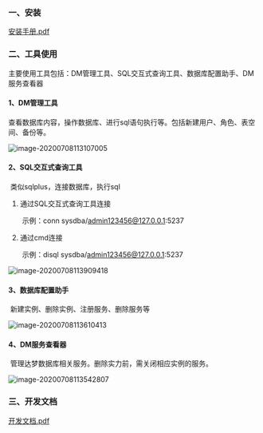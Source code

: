 ### 一、安装

[安装手册.pdf](./dm8相关文档/DM8安装手册.pdf)



### 二、工具使用

​		主要使用工具包括：DM管理工具、SQL交互式查询工具、数据库配置助手、DM服务查看器

#### 1、DM管理工具

​		查看数据库内容，操作数据库、进行sql语句执行等。包括新建用户、角色、表空间、备份等。

![image-20200708113107005](C:\Users\191117\AppData\Roaming\Typora\typora-user-images\image-20200708113107005.png)

#### 2、SQL交互式查询工具

​		类似sqlplus，连接数据库，执行sql

1. 通过SQL交互式查询工具连接

   ​	示例：conn sysdba/admin123456@127.0.0.1:5237

2. 通过cmd连接

   ​	示例：disql sysdba/admin123456@127.0.0.1:5237

![image-20200708113909418](C:\Users\191117\AppData\Roaming\Typora\typora-user-images\image-20200708113909418.png)

#### 3、数据库配置助手

​		新建实例、删除实例、注册服务、删除服务等

![image-20200708113610413](C:\Users\191117\AppData\Roaming\Typora\typora-user-images\image-20200708113610413.png)

#### 4、DM服务查看器

​		管理达梦数据库相关服务。删除实力前，需关闭相应实例的服务。

![image-20200708113542807](C:\Users\191117\AppData\Roaming\Typora\typora-user-images\image-20200708113542807.png)



### 三、开发文档

[开发文档.pdf](dm8相关文档/DM8程序员手册.pdf)